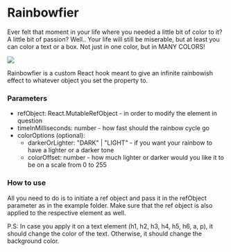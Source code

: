 # Rainbowfier

Ever felt that moment in your life where you needed a little bit of color to it? A little bit of passion? Well.. Your life will still be miserable, but at least you can color a text or a box. Not just in one color, but in MANY COLORS!

![](https://thumbs.gfycat.com/GraveBigEasternnewt-size_restricted.gif)

Rainbowfier is a custom React hook meant to give an infinite rainbowish effect to whatever object you set the property to.

### Parameters

+ refObject: React.MutableRefObject - in order to modify the element in question
+ timeInMilliseconds: number - how fast should the rainbow cycle go
+ colorOptions (optional):
  + darkerOrLighter: "DARK" | "LIGHT" - if you want your rainbow to have a lighter or a darker tone
  + colorOffset: number - how much lighter or darker would you like it to be on a scale from 0 to 255

### How to use

All you need to do is to initiate a ref object and pass it in the refObject parameter as in the example folder. Make sure that the ref object is also applied to the respective element as well.

P.S: In case you apply it on a text element (h1, h2, h3, h4, h5, h6, a, p), it should change the color of the text. Otherwise, it should change the background color.
